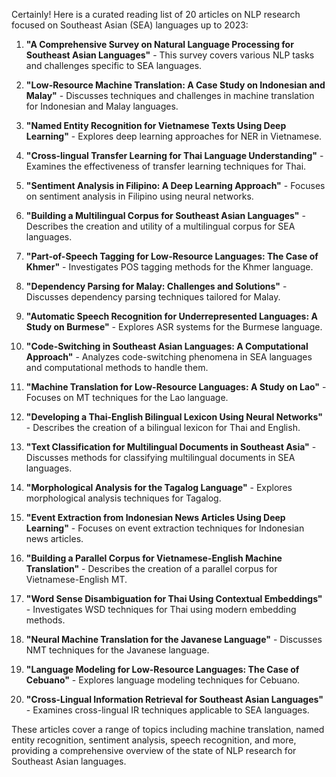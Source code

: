 Certainly! Here is a curated reading list of 20 articles on NLP research focused on Southeast Asian (SEA) languages up to 2023:

1. **"A Comprehensive Survey on Natural Language Processing for Southeast Asian Languages"** - This survey covers various NLP tasks and challenges specific to SEA languages.
   
2. **"Low-Resource Machine Translation: A Case Study on Indonesian and Malay"** - Discusses techniques and challenges in machine translation for Indonesian and Malay languages.

3. **"Named Entity Recognition for Vietnamese Texts Using Deep Learning"** - Explores deep learning approaches for NER in Vietnamese.

4. **"Cross-lingual Transfer Learning for Thai Language Understanding"** - Examines the effectiveness of transfer learning techniques for Thai.

5. **"Sentiment Analysis in Filipino: A Deep Learning Approach"** - Focuses on sentiment analysis in Filipino using neural networks.

6. **"Building a Multilingual Corpus for Southeast Asian Languages"** - Describes the creation and utility of a multilingual corpus for SEA languages.

7. **"Part-of-Speech Tagging for Low-Resource Languages: The Case of Khmer"** - Investigates POS tagging methods for the Khmer language.

8. **"Dependency Parsing for Malay: Challenges and Solutions"** - Discusses dependency parsing techniques tailored for Malay.

9. **"Automatic Speech Recognition for Underrepresented Languages: A Study on Burmese"** - Explores ASR systems for the Burmese language.

10. **"Code-Switching in Southeast Asian Languages: A Computational Approach"** - Analyzes code-switching phenomena in SEA languages and computational methods to handle them.

11. **"Machine Translation for Low-Resource Languages: A Study on Lao"** - Focuses on MT techniques for the Lao language.

12. **"Developing a Thai-English Bilingual Lexicon Using Neural Networks"** - Describes the creation of a bilingual lexicon for Thai and English.

13. **"Text Classification for Multilingual Documents in Southeast Asia"** - Discusses methods for classifying multilingual documents in SEA languages.

14. **"Morphological Analysis for the Tagalog Language"** - Explores morphological analysis techniques for Tagalog.

15. **"Event Extraction from Indonesian News Articles Using Deep Learning"** - Focuses on event extraction techniques for Indonesian news articles.

16. **"Building a Parallel Corpus for Vietnamese-English Machine Translation"** - Describes the creation of a parallel corpus for Vietnamese-English MT.

17. **"Word Sense Disambiguation for Thai Using Contextual Embeddings"** - Investigates WSD techniques for Thai using modern embedding methods.

18. **"Neural Machine Translation for the Javanese Language"** - Discusses NMT techniques for the Javanese language.

19. **"Language Modeling for Low-Resource Languages: The Case of Cebuano"** - Explores language modeling techniques for Cebuano.

20. **"Cross-Lingual Information Retrieval for Southeast Asian Languages"** - Examines cross-lingual IR techniques applicable to SEA languages.

These articles cover a range of topics including machine translation, named entity recognition, sentiment analysis, speech recognition, and more, providing a comprehensive overview of the state of NLP research for Southeast Asian languages.